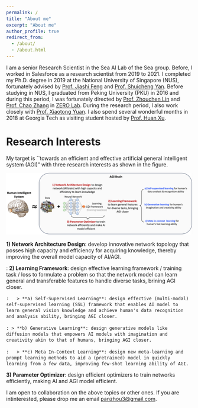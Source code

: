 ```yaml
---
permalink: /
title: "About me"
excerpt: "About me"
author_profile: true
redirect_from: 
  - /about/
  - /about.html
---
```



I am a senior Research Scientist in the Sea AI Lab of the Sea group. Before, I worked in Salesforce as a research scientist from 2019 to 2021.  I completed my Ph.D. degree in 2019 at the National University of Singapore (NUS), fortunately advised by <a href="https://sites.google.com/site/jshfeng/">Prof. Jiashi Feng</a> and <a href="https://www.ece.nus.edu.sg/stfpage/eleyans/"> Prof. Shuicheng Yan</a>. Before studying in NUS, I graduated from Peking University (PKU) in 2016 and during this period, I was fortunately directed by <a href="http://www.cis.pku.edu.cn/faculty/vision/zlin/zlin.htm"> Prof. Zhouchen Lin</a> and <a href="http://www.cis.pku.edu.cn/faculty/vision/zhangchao/zhangchao.htm"> Prof. Chao Zhang</a> in <a href="https://zero-lab-pku.github.io/"> ZERO Lab</a>. During the research period, I also work closely with <a href="https://sites.google.com/site/xtyuan1980/"> Prof. Xiaotong Yuan</a>. I also spend several wonderful months in 2018 at Georgia Tech as visiting student hosted by <a href="https://sites.gatech.edu/huan-xu/"> Prof. Huan Xu</a>. 
			


Research Interests
======
My target is ``towards an efficient and effective artificial general intelligent system (AGI)” with three research interests as shown in the figure.

![Editing a markdown file for a talk](/images/research.png)


**1)	Network Architecture Design**: develop innovative network topology that posses high capacity and efficiency for acquiring knowledge, thereby improving the overall model capacity of AI/AGI.

: **2)	Learning Framework**: design effective learning framework / training task / loss to formulate a problem so that the network model can learn general and transferable features to handle diverse tasks, brining AGI closer. 

    :	> **a) Self-Supervised Learning**: design effective (multi-modal) self-supervised learning (SSL) framework that enables AI model to learn general vision knowledge and achieve human's data recognition and analysis ability, bringing AGI closer.

    : >	**b) Generative Learning**: design generative models like diffusion models that empowers AI models with imagination and creativity akin to that of humans, bringing AGI closer. 

    :	> **c) Meta In-Context Learning**: design new meta-learning and prompt learning methods to aid a (pretrained) model in quickly learning from a few data, improving few-shot learning ability of AGI. 

**3)	Parameter Optimizer**: design efficient optimizers to train networks efficiently, making AI and AGI model efficient.

I am open to collaboration on the above topics or other ones. If you are intinterested, please drop me an email panzhou3@gmail.com. 
